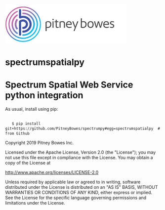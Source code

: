 ![Pitney Bowes](/PitneyBowes_Logo.jpg)
# spectrumspatialpy

Spectrum Spatial Web Service python integration
======================================================

As usual, install using pip:

```scripting

   $ pip install git+https://github.com/PitneyBowes/spectrumpy#egg=spectrumspatialpy  # from Github

```

Copyright 2019 Pitney Bowes Inc.

Licensed under the Apache License, Version 2.0 (the "License"); you may not use this file except in compliance with the License.  You may obtain a copy of the License at

<http://www.apache.org/licenses/LICENSE-2.0>

Unless required by applicable law or agreed to in writing, software distributed under the License is distributed on an "AS IS" BASIS, WITHOUT WARRANTIES OR CONDITIONS OF ANY KIND, either express or implied.  See the License for the specific language governing permissions and limitations under the License.

